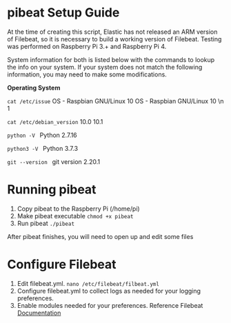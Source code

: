 # pibeat Setup Guide

At the time of creating this script, Elastic has not released an ARM version of Filebeat, so it is necessary to build a 
working version of Filebeat.  Testing was performed on Raspberry Pi 3.+ and Raspberry Pi 4.  

System information for both is listed below with the commands to lookup the info on your system. If your system does not match
the following information, you may need to make some modifications.

**Operating System**

```cat /etc/issue```
OS - Raspbian GNU/Linux 10
OS - Raspbian GNU/Linux 10 \n 1

```cat /etc/debian_version```
10.0
10.1

```python -V ```
Python 2.7.16

```python3 -V ```
Python 3.7.3

```git --version ```
git version 2.20.1

# Running pibeat

1. Copy pibeat to the Raspberry Pi (/home/pi)
2. Make pibeat executable
```chmod +x pibeat```
3. Run pibeat
``./pibeat``

After pibeat finishes, you will need to open up and edit some files
# Configure Filebeat
1. Edit filebeat.yml. 
```nano /etc/filebeat/filbeat.yml```
2. Configure filebeat.yml to collect logs as needed for your logging preferences.
3. Enable modules needed for your preferences.
Reference Filebeat [Documentation](https://www.elastic.co/guide/en/beats/filebeat/current/configuring-howto-filebeat.html)
